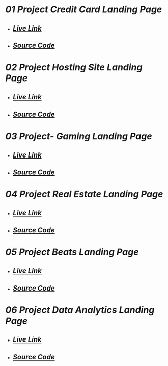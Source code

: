 # _01 Project Credit Card Landing Page_
- ## _[Live Link](https://amazing-pasca-3e716f.netlify.app/)_
- ## _[Source Code](https://github.com/krrishmittal/FSJS2.0/tree/main/Tailwind%20CSS)_
# _02 Project Hosting Site Landing Page_
- ## _[Live Link](https://musical-longma-6e7b4b.netlify.app/)_
- ## _[Source Code](https://github.com/krrishmittal/FSJS2.0/tree/main/Tailwind%20CSS/02_Project-%20Hosting%20Site%20Landing%20Page)_
# _03 Project- Gaming Landing Page_
- ## _[Live Link]()_
- ## _[Source Code]()_
# _04 Project Real Estate Landing Page_
- ## _[Live Link](https://genuine-treacle-7a7666.netlify.app/)_
- ## _[Source Code](https://github.com/krrishmittal/FSJS2.0/tree/main/Tailwind%20CSS/04_Project-%20Real%20Estate%20Landing%20Page)_
# _05 Project Beats Landing Page_
- ## _[Live Link]()_
- ## _[Source Code]()_
# _06 Project Data Analytics Landing Page_
- ## _[Live Link]()_
- ## _[Source Code]()_